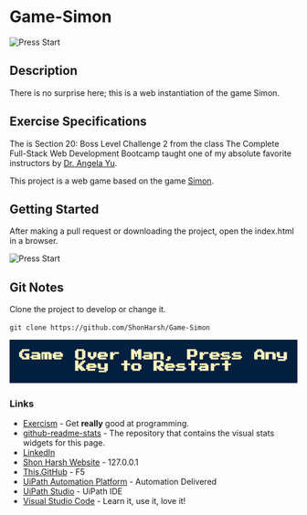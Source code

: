 # Game-Simon

![Press Start](images/Game-Simon-Buttons.png)

## Description

There is no surprise here; this is a web instantiation of the game Simon.

## Exercise Specifications

The is Section 20: Boss Level Challenge 2 from the class The Complete Full-Stack Web Development Bootcamp taught one of my absolute favorite instructors by [Dr. Angela Yu](https://www.udemy.com/user/4b4368a3-b5c8-4529-aa65-2056ec31f37e/).

This project is a web game based on the game [Simon](<https://en.wikipedia.org/wiki/Simon_(game)>).

## Getting Started

After making a pull request or downloading the project, open the index.html in a browser.

![Press Start](images/Game-Simon-Start.png)

## Git Notes

Clone the project to develop or change it.

`git clone https://github.com/ShonHarsh/Game-Simon`

![Press Start](images/Game-Simon-GameOver.png)

### Links

- [Exercism](https://exercism.org/profiles/ShonHarsh) - Get **really** good at programming.
- [github-readme-stats](https://github.com/anuraghazra/github-readme-stats) - The repository that contains the visual stats widgets for this page.
- [LinkedIn](https://www.linkedin.com/in/shonharsh/)
- [Shon Harsh Website](https://shonharsh.github.io/curriculum-vitae/index.html) - 127.0.0.1
- [This.GitHub](https://github.com/shonharsh) - F5
- [UiPath Automation Platform](https://www.uipath.com/) - Automation Delivered
- [UiPath Studio](https://www.uipath.com/product/studio) - UiPath IDE
- [Visual Studio Code](https://code.visualstudio.com/) - Learn it, use it, love it!
